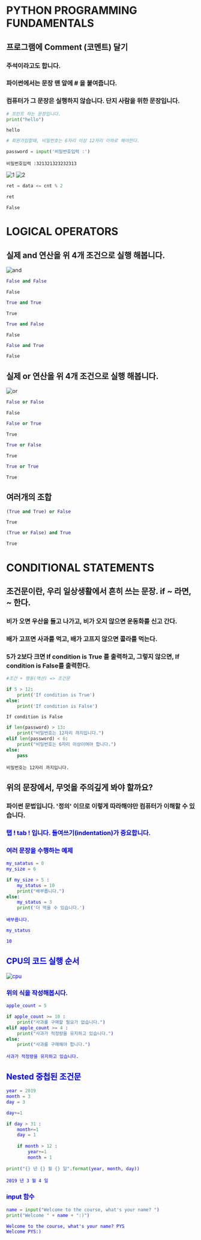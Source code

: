 # PYTHON PROGRAMMING FUNDAMENTALS


## 프로그램에 Comment (코멘트) 달기

### 주석이라고도 합니다.
### 파이썬에서는  문장 맨 앞에 # 을 붙여줍니다.
### 컴퓨터가 그 문장은 실행하지 않습니다. 단지 사람을 위한 문장입니다.


```python
# 프린트 하는 문장입니다. 
print("hello")
```

    hello
    


```python
# 회원가입할때, 비밀번호는 6자리 이상 12자리 이하로 해야한다.
```


```python
password = input('비밀번호입력 :')
```

    비밀번호입력 :321321323232313
    
![1](/assets/images/1.png)
![2](/assets/images/2.png)

```python
ret = data <= cnt % 2
```


```python
ret
```




    False



# LOGICAL OPERATORS 

## 실제 and 연산을 위 4개 조건으로 실행 해봅니다. 
![and](/assets/images/3.jpg)

```python
False and False
```




    False




```python
True and True
```




    True




```python
True and False
```




    False




```python
False and True
```




    False



## 실제 or 연산을 위 4개 조건으로 실행 해봅니다. 
![or](/assets/images/4.jpg)

```python
False or False
```




    False




```python
False or True
```




    True




```python
True or False
```




    True




```python
True or True
```




    True



## 여러개의 조합


```python
(True and True) or False
```




    True




```python
(True or False) and True
```




    True



# CONDITIONAL STATEMENTS 

## 조건문이란, 우리 일상생활에서 흔히 쓰는 문장.  if ~ 라면, ~ 한다. 

### 비가 오면 우산을 들고 나가고, 비가 오지 않으면 운동화를 신고 간다.

### 배가 고프면 사과를 먹고, 배가 고프지 않으면 콜라를 먹는다.

### 5가 2보다 크면 If condition is True 를 출력하고, 그렇지 않으면, If condition is False를 출력한다.


```python
#조건 + 행동(액션) => 조건문
```


```python
if 5 > 12:
    print('If condition is True')
else:
    print('If condition is False')
```

    If condition is False
    


```python
if len(password) > 13:
    print("비밀번호는 12자리 까지입니다.")
elif len(password) < 6:
    print("비밀번호는 6자리 이상이여야 합니다.")
else:
    pass
```

    비밀번호는 12자리 까지입니다.
    

## 위의 문장에서, 무엇을 주의깊게 봐야 할까요?  

### 파이썬 문법입니다.  '정의' 이므로 이렇게 따라해야만 컴퓨터가 이해할 수 있습니다.

### <font color='blue'> 탭 ! tab !  입니다. 들여쓰기(indentation)가 중요합니다. 


### 여러 문장을 수행하는 예제


```python
my_satatus = 0
my_size = 6

if my_size > 5 :
    my_status = 10
    print("배부릅니다.")
else:
    my_status = 3
    print('더 먹을 수 있습니다.')
```

    배부릅니다.
    


```python
my_status
```




    10
  


## CPU의 코드 실행 순서
![cpu](/assets/images/5.png)
### 위의 식을 작성해봅시다.


```python
apple_count = 5

if apple_count >= 10 :
    print("사과를 구매할 필요가 없습니다.")
elif apple_count >= 4 :
    print("사과가 적정량을 유지하고 있습니다.")
else:
    print("사과를 구매해야 합니다.")
```

    사과가 적정량을 유지하고 있습니다.
    

## Nested 중첩된 조건문


```python
year = 2019
month = 3
day = 3

day+=1

if day > 31 :
    month+=1
    day = 1
    
    if month > 12 :
        year+=1
        month = 1
        
print("{} 년 {} 월 {} 일".format(year, month, day))
```

    2019 년 3 월 4 일
    

### input 함수


```python
name = input("Welcome to the course, what's your name? ") 
print("Welcome " + name + ":)")

```

    Welcome to the course, what's your name? PYS
    Welcome PYS:)
    
